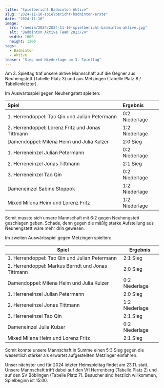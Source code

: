 ```yaml
---
title: "Spielbericht Badminton Aktive"
slug: "2024-11-10-spielbericht-badminton-erste"
date: "2024-11-10"
image:
  src: "/media/2024/2024-11-10-spielbericht-badminton-aktive.jpg"
  alt: "Badminton Aktive Team 2023/24"
  width: 1600
  height: 1200
tags:
  - Badminton
  - Aktive
teaser: "Sieg und Niederlage am 3. Spieltag"
---
```

Am 3. Spieltag traf unsere aktive Mannschaft auf die Gegner aus Neuhengstett (Tabelle Platz 3) und aus Metzingen (Tabelle Platz 8 / Tabellenletzter).

Im Auswärtsspiel gegen Neuhengstett spielten:

| Spiel                                            | Ergebnis       |
|:-------------------------------------------------|:---------------|
| 1. Herrendoppel: Tao Qin und Julian Petermann    | 0:2 Niederlage | 
| 2. Herrendoppel: Lorenz Fritz und Jonas Tittmann | 1:2 Niederlage |
| Damendoppel: Milena Heim und Julia Kulzer        | 2:0 Sieg       |
| 1. Herreneinzel Julian Petermann                 | 0:2 Niederlage |
| 2. Herreneinzel Jonas Tittmann                   | 2:1 Sieg       |
| 3. Herreneinzel Tao Qin                          | 0:2 Niederlage |
| Dameneinzel Sabine Stoppok                       | 1:2 Niederlage |
| Mixed Milena Heim und Lorenz Fritz               | 1:2 Niederlage |

Somit musste sich unsere Mannschaft mit 6:2 gegen Neuhengstett geschlagen geben. Schade, denn gegen die mäßig starke Aufstellung aus Neuhengstett wäre mehr drin gewesen.

Im zweiten Auswärtsspiel gegen Metzingen spielten:

| Spiel                                             | Ergebnis       |
|---------------------------------------------------|----------------|
| 1. Herrendoppel: Tao Qin und Julian Petermann     | 2:1 Sieg       |
| 2. Herrendoppel: Markus Berndt und Jonas Tittmann | 2:0 Sieg       |
| Damendoppel: Milena Heim und Julia Kulzer         | 0:2 Niederlage |
| 1. Herreneinzel Julian Petermann                  | 2:0 Sieg       |
| 2. Herreneinzel Jonas Tittmann                    | 1:2 Niederlage |
| 3. Herreneinzel Tao Qin                           | 2:1 Sieg       |
| Dameneinzel Julia Kulzer                          | 0:2 Niederlage |
| Mixed Milena Heim und Lorenz Fritz                | 2:1 Sieg       |

Somit konnte unsere Mannschaft in Summe einen 5:3 Sieg gegen die wesentlich stärker als erwartet aufgestellten Metzinger einfahren.

Unser nächster und für 2024 letzter Heimspieltag findet am 23.11. statt. Unsere Mannschaft trifft dabei auf den Vfl Herrenberg (Tabelle Platz 2) und auf den SV Böblingen (Tabelle Platz 7). Besucher sind herzlich willkommen, Spielbeginn ist 15:00.
